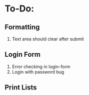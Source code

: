 # To-Do:

## Formatting
  1. Text area should clear after submit

## Login Form
  1. Error checking in login-form
  2. Login with password bug

## Print Lists
